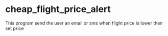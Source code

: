 # cheap_flight_price_alert
This program send the user an email or sms when flight price is lower then set price
